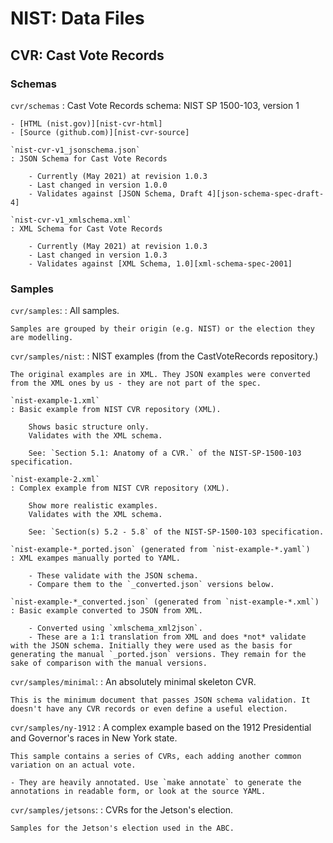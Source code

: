 # NIST: Data Files

## CVR: Cast Vote Records

### Schemas

`cvr/schemas`
: Cast Vote Records schema: NIST SP 1500-103, version 1

    - [HTML (nist.gov)][nist-cvr-html]
    - [Source (github.com)][nist-cvr-source]

    `nist-cvr-v1_jsonschema.json`
    : JSON Schema for Cast Vote Records

        - Currently (May 2021) at revision 1.0.3
        - Last changed in version 1.0.0
        - Validates against [JSON Schema, Draft 4][json-schema-spec-draft-4]

    `nist-cvr-v1_xmlschema.xml`
    : XML Schema for Cast Vote Records

        - Currently (May 2021) at revision 1.0.3
        - Last changed in version 1.0.3
        - Validates against [XML Schema, 1.0][xml-schema-spec-2001]

### Samples

`cvr/samples`:
: All samples.

    Samples are grouped by their origin (e.g. NIST) or the election they are modelling.

`cvr/samples/nist`:
: NIST examples (from the CastVoteRecords repository.)

    The original examples are in XML. They JSON examples were converted from the XML ones by us - they are not part of the spec.

    `nist-example-1.xml`
    : Basic example from NIST CVR repository (XML).

        Shows basic structure only.
        Validates with the XML schema.
        
        See: `Section 5.1: Anatomy of a CVR.` of the NIST-SP-1500-103 specification.

    `nist-example-2.xml`
    : Complex example from NIST CVR repository (XML).

        Show more realistic examples.
        Validates with the XML schema.

        See: `Section(s) 5.2 - 5.8` of the NIST-SP-1500-103 specification.

    `nist-example-*_ported.json` (generated from `nist-example-*.yaml`)
    : XML exampes manually ported to YAML.

        - These validate with the JSON schema.
        - Compare them to the `_converted.json` versions below.

    `nist-example-*_converted.json` (generated from `nist-example-*.xml`)
    : Basic example converted to JSON from XML.

        - Converted using `xmlschema_xml2json`.
        - These are a 1:1 translation from XML and does *not* validate with the JSON schema. Initially they were used as the basis for generating the manual `_ported.json` versions. They remain for the sake of comparison with the manual versions.


`cvr/samples/minimal`:
: An absolutely minimal skeleton CVR.

    This is the minimum document that passes JSON schema validation. It doesn't have any CVR records or even define a useful election. 


`cvr/samples/ny-1912`
: A complex example based on the 1912 Presidential and Governor's races in New York state.

    This sample contains a series of CVRs, each adding another common variation on an actual vote.

    - They are heavily annotated. Use `make annotate` to generate the annotations in readable form, or look at the source YAML.


`cvr/samples/jetsons`:
: CVRs for the Jetson's election.

    Samples for the Jetson's election used in the ABC.

[nist-cvr-html]: https://pages.nist.gov/CastVoteRecords/
[nist-cvr-source]: https://github.com/usnistgov/CastVoteRecords

[json-schema-spec-all]: https://json-schema.org/specification-links.html
[json-schema-spec-current]: https://json-schema.org/specification-links.html
[json-schema-spec-draft-4]: https://json-schema.org/specification-links.html#draft-4
[json-schema-rfc-draft-4]: https://tools.ietf.org/html/draft-zyp-json-schema-04

[xml-schema-spec-2001]: https://www.w3.org/2001/XMLSchema
